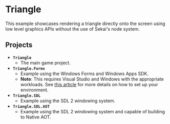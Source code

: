 # Triangle

This example showcases rendering a triangle directly onto the screen using low level graphics APIs without the use of Sekai's node system.

## Projects
- **`Triangle`**
    - The main game project.
- **`Triangle.Forms`**
    - Example using the Windows Forms and Windows Apps SDK.
    - **Note**: This requires Visual Studio and Windows with the appropriate workloads. See [this article](https://learn.microsoft.com/en-us/windows/apps/windows-app-sdk/set-up-your-development-environment) for more details on how to set up your environment.
- **`Triangle.SDL`**
    - Example using the SDL 2 windowing system.
- **`Triangle.SDL.AOT`**
    - Example using the SDL 2 windowing system and capable of building to Native AOT.

